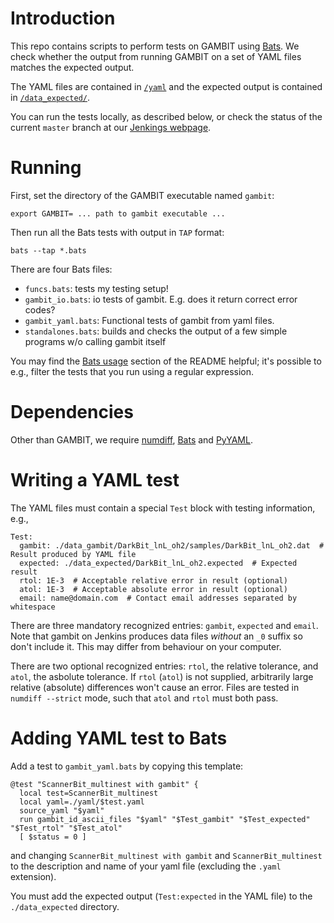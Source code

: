 # Introduction

This repo contains scripts to perform tests on GAMBIT using [Bats](https://github.com/bats-core/bats-core).
We check whether the output from running GAMBIT on a set of YAML files matches the expected output.

The YAML files are contained in [`/yaml`](https://github.com/GambitBSM/gambit_bats/tree/master/yaml)
and the expected output is contained in [`/data_expected/`](https://github.com/GambitBSM/gambit_bats/tree/master/yaml).

You can run the tests locally, as described below, or check the status of the current `master` branch
at our [Jenkings webpage](http://simnel.ppe.gla.ac.uk:8080/job/Gambit-Centos7%20BATS/).

# Running

First, set the directory of the GAMBIT executable named `gambit`:

    export GAMBIT= ... path to gambit executable ...

Then run all the Bats tests with output in `TAP` format:

    bats --tap *.bats

There are four Bats files:

- `funcs.bats`: tests my testing setup!
- `gambit_io.bats`: io tests of gambit. E.g. does it return correct error codes?
- `gambit_yaml.bats`: Functional tests of gambit from yaml files.
- `standalones.bats`: builds and checks the output of a few simple programs w/o calling gambit itself

You may find the [Bats usage](https://github.com/bats-core/bats-core#usage) section of the README helpful;
it's possible to e.g., filter the tests that you run using a regular expression.

# Dependencies

Other than GAMBIT, we require [numdiff](https://github.com/tjhei/numdiff), [Bats](https://github.com/bats-core/bats-core) and
[PyYAML](https://pypi.python.org/pypi/PyYAML).

# Writing a YAML test

The YAML files must contain a special `Test` block with testing information, e.g.,

    Test:
      gambit: ./data_gambit/DarkBit_lnL_oh2/samples/DarkBit_lnL_oh2.dat  # Result produced by YAML file
      expected: ./data_expected/DarkBit_lnL_oh2.expected  # Expected result
      rtol: 1E-3  # Acceptable relative error in result (optional)
      atol: 1E-3  # Acceptable absolute error in result (optional)
      email: name@domain.com  # Contact email addresses separated by whitespace

There are three mandatory recognized entries: `gambit`, `expected` and `email`. Note that gambit on
Jenkins produces data files *without* an `_0` suffix so don't include it. This may differ from
behaviour on your computer.

There are two optional recognized entries: `rtol`, the relative tolerance, and `atol`, the asbolute tolerance.
If `rtol` (`atol`) is not supplied, arbitrarily large relative (absolute) differences won't cause an error.
Files are tested in `numdiff --strict` mode, such that `atol` and `rtol` must both pass.
 
# Adding YAML test to Bats

Add a test to `gambit_yaml.bats` by copying this template:

    @test "ScannerBit_multinest with gambit" {
      local test=ScannerBit_multinest
      local yaml=./yaml/$test.yaml
      source_yaml "$yaml"
      run gambit_id_ascii_files "$yaml" "$Test_gambit" "$Test_expected" "$Test_rtol" "$Test_atol"
      [ $status = 0 ]

and changing `ScannerBit_multinest with gambit` and `ScannerBit_multinest` to the description and
name of your yaml file (excluding the `.yaml` extension).

You must add the expected output (`Test:expected` in the YAML file) to the `./data_expected` directory.
